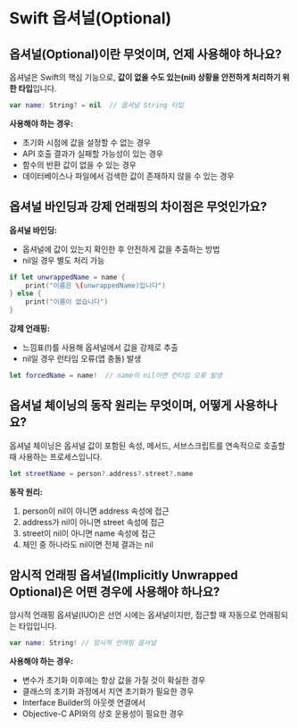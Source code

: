 # Swift 옵셔널(Optional)

## 옵셔널(Optional)이란 무엇이며, 언제 사용해야 하나요?

옵셔널은 Swift의 핵심 기능으로, **값이 없을 수도 있는(nil) 상황을 안전하게 처리하기 위한 타입**입니다.

```swift
var name: String? = nil  // 옵셔널 String 타입
```

**사용해야 하는 경우:**

- 초기화 시점에 값을 설정할 수 없는 경우
- API 호출 결과가 실패할 가능성이 있는 경우
- 함수의 반환 값이 없을 수 있는 경우
- 데이터베이스나 파일에서 검색한 값이 존재하지 않을 수 있는 경우

## 옵셔널 바인딩과 강제 언래핑의 차이점은 무엇인가요?

**옵셔널 바인딩:**

- 옵셔널에 값이 있는지 확인한 후 안전하게 값을 추출하는 방법
- nil일 경우 별도 처리 가능

```swift
if let unwrappedName = name {
    print("이름은 \(unwrappedName)입니다")
} else {
    print("이름이 없습니다")
}
```

**강제 언래핑:**

- 느낌표(!)를 사용해 옵셔널에서 값을 강제로 추출
- nil일 경우 런타임 오류(앱 충돌) 발생

```swift
let forcedName = name!  // name이 nil이면 런타임 오류 발생
```

## 옵셔널 체이닝의 동작 원리는 무엇이며, 어떻게 사용하나요?

옵셔널 체이닝은 옵셔널 값이 포함된 속성, 메서드, 서브스크립트를 연속적으로 호출할 때 사용하는 프로세스입니다.

```swift
let streetName = person?.address?.street?.name
```

**동작 원리:**

1. person이 nil이 아니면 address 속성에 접근
2. address가 nil이 아니면 street 속성에 접근
3. street이 nil이 아니면 name 속성에 접근
4. 체인 중 하나라도 nil이면 전체 결과는 nil

## 암시적 언래핑 옵셔널(Implicitly Unwrapped Optional)은 어떤 경우에 사용해야 하나요?

암시적 언래핑 옵셔널(IUO)은 선언 시에는 옵셔널이지만, 접근할 때 자동으로 언래핑되는 타입입니다.

```swift
var name: String! // 암시적 언래핑 옵셔널
```

**사용해야 하는 경우:**

- 변수가 초기화 이후에는 항상 값을 가질 것이 확실한 경우
- 클래스의 초기화 과정에서 지연 초기화가 필요한 경우
- Interface Builder의 아웃렛 연결에서
- Objective-C API와의 상호 운용성이 필요한 경우
